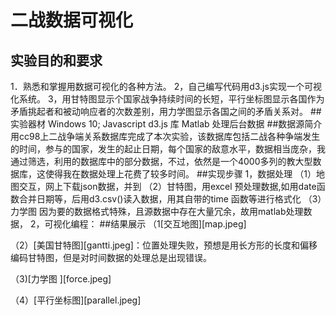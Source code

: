 ﻿# 二战数据可视化  
## 实验目的和要求  
1．熟悉和掌握用数据可视化的各种方法。
2，自己编写代码用d3.js实现一个可视化系统。
3，用甘特图显示个国家战争持续时间的长短，平行坐标图显示各国作为矛盾挑起者和被动响应者的次数差别，用力学图显示各国之间的矛盾关系对。
##实验器材 
Windows 10;
Javascript  d3.js 库
Matlab 处理后台数据
##数据源简介  
用cc98上二战争端关系数据库完成了本次实验，该数据库包括二战各种争端发生的时间，参与的国家，发生的起止日期，每个国家的敌意水平，数据相当庞杂，我通过筛选，利用的数据库中的部分数据，不过，依然是一个4000多列的教大型数据库，这使得我在数据处理上花费了较多时间。
##实现步骤
1，数据处理
（1）地图交互，网上下载json数据，并到
（2）甘特图，用excel 预处理数据,如用date函数合并日期等，后用d3.csv()读入数据，用其自带的time 函数等进行格式化
（3）力学图
因为要的数据格式特殊，且源数据中存在大量冗余，故用matlab处理数据，
2，可视化编程：
##结果展示
（1[交互地图][map.jpeg]

 
（2）[美国甘特图][gantti.jpeg]：位置处理失败，预想是用长方形的长度和偏移编码甘特图，但是对时间数据的处理总是出现错误。

 
（3)[力学图 ][force.jpeg]

（4）[平行坐标图][parallel.jpeg]
 


